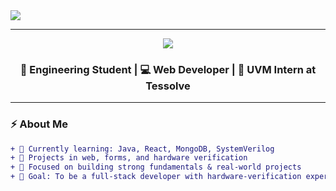 <!-- README.md -->

<img src="https://readme-typing-svg.herokuapp.com?font=Fira+Code&size=25&duration=3000&pause=1000&color=00F7FF&center=true&vCenter=true&width=600&lines=Hi+there+%F0%9F%91%8B+I'm+Madhu!;Web+Developer+%7C+Engineer+%7C+Tech+Explorer;Building+projects+with+love+%E2%9D%A4%EF%B8%8F" align="center" />

---

<div align="center">

<img src="https://capsule-render.vercel.app/api?type=waving&color=0fffc3&height=200&section=header&text=Madhu's%20World%20of%20Code&fontSize=40&fontColor=000000" />

### 🖤 Engineering Student | 💻 Web Developer | 🧪 UVM Intern at Tessolve

</div>

---

### ⚡ About Me

```diff
+ 🌱 Currently learning: Java, React, MongoDB, SystemVerilog
+ 🚀 Projects in web, forms, and hardware verification
+ 🧠 Focused on building strong fundamentals & real-world projects
+ 🎯 Goal: To be a full-stack developer with hardware-verification experience
